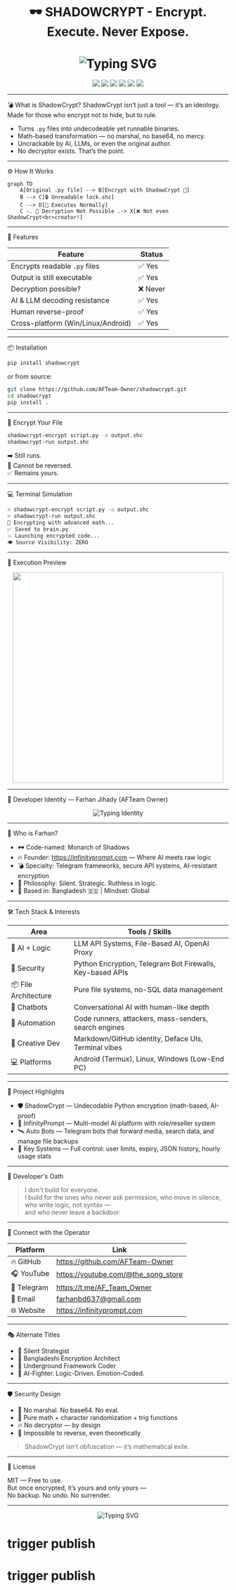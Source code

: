 <h1 align="center">
  🕶️ SHADOWCRYPT - Encrypt. Execute. Never Expose.
</h1>

<h1 align="center">
  <img src="https://readme-typing-svg.herokuapp.com/?font=Fira+Code&size=24&pause=1000&color=FF44CC&center=true&vCenter=true&width=550&lines=🕶️+SHADOWCRYPT;Encrypt.+Execute.+Never+Expose.;AI+proof+.+Human+proof+.+Undecodable." alt="Typing SVG" />
</h1>

<p align="center">
  <img src="https://img.shields.io/badge/Decryption-NOT%20POSSIBLE-critical?style=for-the-badge&logo=protonmail&logoColor=white&color=red"/>
  <img src="https://img.shields.io/badge/AI%20Proof-✅-green?style=for-the-badge&logo=python&logoColor=white"/>
  <img src="https://img.shields.io/badge/Platform-All%20OS-blue?style=for-the-badge&logo=linux"/>
  <img src="https://badgen.net/badge/Encrypted%20Lines/∞/purple?icon=code"/>
  <img src="https://img.shields.io/github/stars/AFTeam-Owner/shadowcrypt?style=social"/>
  <img src="https://visitor-badge.laobi.icu/badge?page_id=AFTeam-Owner.shadowcrypt"/>
</p>

---

💣 What is ShadowCrypt?
ShadowCrypt isn’t just a tool — it’s an ideology.
Made for those who encrypt not to hide, but to rule.

- Turns `.py` files into undecodeable yet runnable binaries.
- Math-based transformation — no marshal, no base64, no mercy.
- Uncrackable by AI, LLMs, or even the original author.
- No decryptor exists. That’s the point.

---

⚙️ How It Works

```mermaid
graph TD
    A[Original .py file] --> B[Encrypt with ShadowCrypt 🔐]
    B --> C[🔒 Unreadable lock.shc]
    C --> D[🧠 Executes Normally]
    C -. 🚫 Decryption Not Possible .-> X[❌ Not even ShadowCrypt<br>creator!]
```

---

🧠 Features

| Feature                             | Status     |
|------------------------------------|------------|
| Encrypts readable `.py` files      | ✅ Yes     |
| Output is still executable         | ✅ Yes     |
| Decryption possible?               | ❌ Never   |
| AI & LLM decoding resistance       | ✅ Yes     |
| Human reverse-proof                | ✅ Yes     |
| Cross-platform (Win/Linux/Android) | ✅ Yes     |

---

📦 Installation

```bash
pip install shadowcrypt
```

or from source:

```bash
git clone https://github.com/AFTeam-Owner/shadowcrypt.git
cd shadowcrypt
pip install .
```

---

🔐 Encrypt Your File

```bash
shadowcrypt-encrypt script.py -o output.shc
shadowcrypt-run output.shc
```

➡️ Still runs.  
🚫 Cannot be reversed.  
✅ Remains yours.

---

💻 Terminal Simulation

```bash
> shadowcrypt-encrypt script.py -o output.shc
> shadowcrypt-run output.shc
🔐 Encrypting with advanced math...
✅ Saved to brain.py
💥 Launching encrypted code...
👁️ Source Visibility: ZERO
```

---

🧬 Execution Preview

<div align="center">
  <img src="https://media.giphy.com/media/qgQUggAC3Pfv687qPC/giphy.gif" width="480"/>
</div>

---

👤 Developer Identity — Farhan Jihady (AFTeam Owner)

<div align="center">
  <img src="https://readme-typing-svg.herokuapp.com/?font=Fira+Code&pause=1000&color=00FF99&center=true&vCenter=true&width=550&lines=Created+by+GAMING+WITH+FARHAN+JIHADY;Built+for+Bangladeshi+Hackers+and+Makers;Encrypting+Python+for+the+Underground+Elite;No+Backdoor+.+No+Escape+.+Only+Run" alt="Typing Identity" />
</div>

---

🧠 Who is Farhan?

- 🕶️ Code-named: Monarch of Shadows
- 🔥 Founder: https://infinityprompt.com — Where AI meets raw logic
- 💣 Specialty: Telegram frameworks, secure API systems, AI-resistant encryption
- 🧠 Philosophy: Silent. Strategic. Ruthless in logic.
- 🖤 Based in: Bangladesh 🇧🇩 | Mindset: Global

---

🛠️ Tech Stack & Interests

| Area                  | Tools / Skills                                       |
|-----------------------|------------------------------------------------------|
| 🧠 AI + Logic          | LLM API Systems, File-Based AI, OpenAI Proxy         |
| 🔐 Security           | Python Encryption, Telegram Bot Firewalls, Key-based APIs |
| 📦 File Architecture  | Pure file systems, no-SQL data management            |
| 💬 Chatbots           | Conversational AI with human-like depth              |
| 🎯 Automation         | Code runners, attackers, mass-senders, search engines |
| 🎨 Creative Dev       | Markdown/GitHub identity, Deface UIs, Terminal vibes |
| 💻 Platforms          | Android (Termux), Linux, Windows (Low-End PC)        |

---

🧩 Project Highlights

- 🛡️ ShadowCrypt — Undecodable Python encryption (math-based, AI-proof)
- 🧠 InfinityPrompt — Multi-model AI platform with role/reseller system
- 🛰️ Auto Bots — Telegram bots that forward media, search data, and manage file backups
- 🔐 Key Systems — Full control: user limits, expiry, JSON history, hourly usage stats

---

📜 Developer's Oath

> I don't build for everyone.  
> I build for the ones who never ask permission, who move in silence,  
> who write logic, not syntax —  
> and who never leave a backdoor.

---

🔗 Connect with the Operator

| Platform     | Link                                                                 |
|--------------|----------------------------------------------------------------------|
| 🔥 GitHub     | https://github.com/AFTeam-Owner                                      |
| 🎧 YouTube    | https://youtube.com/@the_song_store                                  |
| 🧪 Telegram   | https://t.me/AF_Team_Owner                                              |
| 📧 Email      | farhanbd637@gmail.com                                                |
| 🌐 Website    | https://infinityprompt.com                                           |

---

🎭 Alternate Titles

- 🔹 Silent Strategist  
- 🔹 Bangladeshi Encryption Architect  
- 🔹 Underground Framework Coder  
- 🔹 AI-Fighter. Logic-Driven. Emotion-Coded.

---

🛡️ Security Design

- 🔐 No marshal. No base64. No eval.
- 🧮 Pure math + character randomization + trig functions
- 🔥 No decryptor — by design
- 🧠 Impossible to reverse, even theoretically

> ShadowCrypt isn’t obfuscation — it’s mathematical exile.

---

📜 License

MIT — Free to use.  
But once encrypted, it’s yours and only yours —  
No backup. No undo. No surrender.

---

<p align="center">
  <img 
    src="https://readme-typing-svg.herokuapp.com/?font=Fira+Code&size=18&pause=1000&color=FA00FF&center=true&vCenter=true&width=1000&lines=I+didn’t+lose+her+—+I+never+truly+had+her,+yet+still,+I+never+wanted+to+let+her+go.;The+world+never+heard+my+pain,+so+I+carved+it+into+code+—+line+by+line,+wound+by+wound.;So+I+turned+to+code+—+the+only+place+my+pain+could+exist+without+judgment." 
    alt="Typing SVG"
    style="max-width: 100%; height: auto;" />
</p>

# trigger publish
# trigger publish
